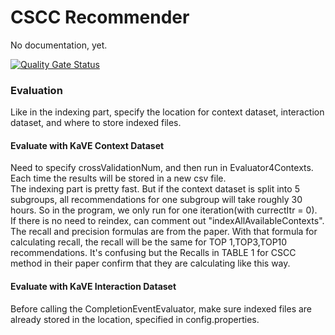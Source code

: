 # CSCC Recommender

No documentation, yet.

[![Quality Gate Status](https://sonarcloud.io/api/project_badges/measure?project=ch.uzh.ifi.ase%3Acscc-recommender&metric=alert_status)](https://sonarcloud.io/dashboard?id=ch.uzh.ifi.ase%3Acscc-recommender)

### Evaluation
Like in the indexing part, specify the location for context dataset, interaction dataset, and where to store indexed files.
#### Evaluate with KaVE Context Dataset
Need to specify crossValidationNum, and then run in Evaluator4Contexts. Each time the results will be stored in a new csv file. <br>
The indexing part is pretty fast. But if the context dataset is split into 5 subgroups, all recommendations for one subgroup will take roughly 30 hours. So in the program, we only run for one iteration(with currectItr = 0). <br>
If there is no need to reindex, can comment out "indexAllAvailableContexts". <br>
The recall and precision formulas are from the paper. With that formula for calculating recall, the recall will be the same for TOP 1,TOP3,TOP10 recommendations. It's confusing but the Recalls in TABLE 1 for CSCC method in their paper confirm that they are calculating like this way.

#### Evaluate with KaVE Interaction Dataset
Before calling the CompletionEventEvaluator, make sure indexed files are already stored in the location, specified in config.properties.
